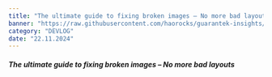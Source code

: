 ```yaml
---
title: "The ultimate guide to fixing broken images – No more bad layouts"
banner: "https://raw.githubusercontent.com/haorocks/guarantek-insights/master/insights/the-ultimate-guide-to-fixing-broken-images-no-more-bad-layouts/banner.jpg"
category: "DEVLOG"
date: "22.11.2024"
---
```


##### The ultimate guide to fixing broken images – No more bad layouts
